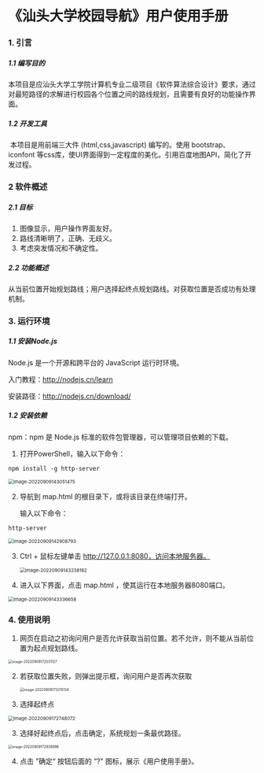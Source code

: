 #  《汕头大学校园导航》用户使用手册



### 1. 引言

##### 1.1 编写目的

​		本项目是应汕头大学工学院计算机专业二级项目《软件算法综合设计》要求，通过对最短路径的求解进行校园各个位置之间的路线规划，且需要有良好的功能操作界面。

##### 1.2 开发工具

​		本项目是用前端三大件 (html,css,javascript) 编写的。使用 bootstrap、iconfont 等css库，使UI界面得到一定程度的美化。引用百度地图API，简化了开发过程。



### 2 软件概述

##### 2.1 目标

1. 图像显示，用户操作界面友好。
2. 路线清晰明了，正确、无歧义。
3. 考虑突发情况和不确定性。

##### 2.2 功能概述

​		从当前位置开始规划路线；用户选择起终点规划路线。对获取位置是否成功有处理机制。



### 3. 运行环境

##### 1.1 安装Node.js 

Node.js 是一个开源和跨平台的 JavaScript 运行时环境。

入门教程：http://nodejs.cn/learn

安装路径：http://nodejs.cn/download/

##### 1.2 安装依赖

npm：npm 是 Node.js 标准的软件包管理器，可以管理项目依赖的下载。

1. 打开PowerShell，输入以下命令：

~~~
npm install -g http-server
~~~

<img src="https://i.imgur.com/j3Bbcyu.png" alt="image-20220909143051475" style="zoom:67%;" />

2. 导航到 map.html 的根目录下，或将该目录在终端打开。

   输入以下命令：

~~~
http-server
~~~

<img src="https://i.imgur.com/8b8H5ej.png" alt="image-20220909142908793" style="zoom:67%;" />

3. Ctrl + 鼠标左键单击 http://127.0.0.1:8080，访问本地服务器。

   <img src="https://i.imgur.com/znfvr98.png" alt="image-20220909143238182" style="zoom:67%;" />

4. 进入以下界面，点击 map.html ，使其运行在本地服务器8080端口。

<img src="https://i.imgur.com/9EJh37s.png" alt="image-20220909143336658" style="zoom: 67%;" />





### 4. 使用说明

1. 网页在启动之初询问用户是否允许获取当前位置。若不允许，则不能从当前位置为起点规划路线。

<img src="https://i.imgur.com/YE4Iwdn.png" alt="image-20220909172531127" style="zoom: 50%;" />

2. 若获取位置失败，则弹出提示框，询问用户是否再次获取

   <img src="https://i.imgur.com/SdHi4S3.png" alt="image-20220909173215134" style="zoom: 50%;" />

3. 选择起终点

<img src="https://i.imgur.com/k7SARsn.png" alt="image-20220909172748072" style="zoom: 67%;" />

3. 选择好起终点后，点击确定，系统规划一条最优路径。

<img src="https://i.imgur.com/Wf4nns3.png" alt="image-20220909172939896" style="zoom: 50%;" />

4. 点击 ”确定“ 按钮后面的 ”?" 图标，展示《用户使用手册》。

